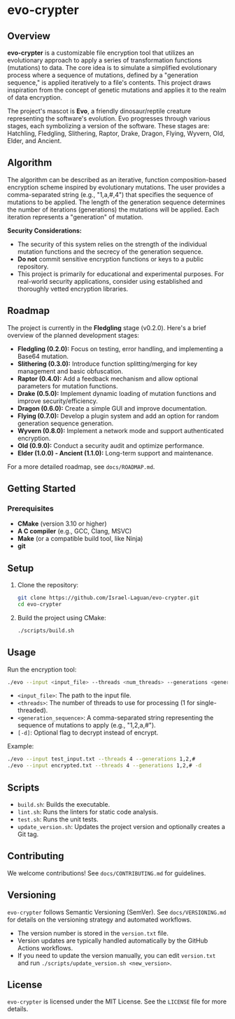 # evo-crypter

## Overview

**evo-crypter** is a customizable file encryption tool that utilizes an evolutionary approach to apply a series of transformation functions (mutations) to data. The core idea is to simulate a simplified evolutionary process where a sequence of mutations, defined by a "generation sequence," is applied iteratively to a file's contents. This project draws inspiration from the concept of genetic mutations and applies it to the realm of data encryption.

The project's mascot is **Evo**, a friendly dinosaur/reptile creature representing the software's evolution. Evo progresses through various stages, each symbolizing a version of the software. These stages are: Hatchling, Fledgling, Slithering, Raptor, Drake, Dragon, Flying, Wyvern, Old, Elder, and Ancient.

## Algorithm

The algorithm can be described as an iterative, function composition-based encryption scheme inspired by evolutionary mutations. The user provides a comma-separated string (e.g., "1,a,#,4") that specifies the sequence of mutations to be applied. The length of the generation sequence determines the number of iterations (generations) the mutations will be applied. Each iteration represents a "generation" of mutation.

**Security Considerations:**

*   The security of this system relies on the strength of the individual mutation functions and the secrecy of the generation sequence.
*   **Do not** commit sensitive encryption functions or keys to a public repository.
*   This project is primarily for educational and experimental purposes. For real-world security applications, consider using established and thoroughly vetted encryption libraries.

## Roadmap

The project is currently in the **Fledgling** stage (v0.2.0). Here's a brief overview of the planned development stages:

*   **Fledgling (0.2.0):** Focus on testing, error handling, and implementing a Base64 mutation.
*   **Slithering (0.3.0):** Introduce function splitting/merging for key management and basic obfuscation.
*   **Raptor (0.4.0):** Add a feedback mechanism and allow optional parameters for mutation functions.
*   **Drake (0.5.0):** Implement dynamic loading of mutation functions and improve security/efficiency.
*   **Dragon (0.6.0):** Create a simple GUI and improve documentation.
*   **Flying (0.7.0):** Develop a plugin system and add an option for random generation sequence generation.
*   **Wyvern (0.8.0):** Implement a network mode and support authenticated encryption.
*   **Old (0.9.0):** Conduct a security audit and optimize performance.
*   **Elder (1.0.0) - Ancient (1.1.0):** Long-term support and maintenance.

For a more detailed roadmap, see `docs/ROADMAP.md`.

## Getting Started

### Prerequisites

*   **CMake** (version 3.10 or higher)
*   **A C compiler** (e.g., GCC, Clang, MSVC)
*   **Make** (or a compatible build tool, like Ninja)
*   **git**

## Setup

1. Clone the repository:

    ```bash
    git clone https://github.com/Israel-Laguan/evo-crypter.git
    cd evo-crypter
    ```

2. Build the project using CMake:

    ```bash
    ./scripts/build.sh
    ```

## Usage

Run the encryption tool:

```bash
./evo --input <input_file> --threads <num_threads> --generations <generation_sequence> [-d]
```

*   `<input_file>`: The path to the input file.
*   `<threads>`: The number of threads to use for processing (1 for single-threaded).
*   `<generation_sequence>`: A comma-separated string representing the sequence of mutations to apply (e.g., "1,2,a,#").
*   `[-d]`: Optional flag to decrypt instead of encrypt.

Example:

```bash
./evo --input test_input.txt --threads 4 --generations 1,2,#
./evo --input encrypted.txt --threads 4 --generations 1,2,# -d
```

## Scripts

*   `build.sh`: Builds the executable.
*   `lint.sh`: Runs the linters for static code analysis.
*   `test.sh`: Runs the unit tests.
*   `update_version.sh`: Updates the project version and optionally creates a Git tag.

## Contributing

We welcome contributions! See `docs/CONTRIBUTING.md` for guidelines.

## Versioning

`evo-crypter` follows Semantic Versioning (SemVer). See `docs/VERSIONING.md` for details on the versioning strategy and automated workflows.

*   The version number is stored in the `version.txt` file.
*   Version updates are typically handled automatically by the GitHub Actions workflows.
*   If you need to update the version manually, you can edit `version.txt` and run `./scripts/update_version.sh <new_version>`.

## License

`evo-crypter` is licensed under the MIT License. See the `LICENSE` file for more details.

